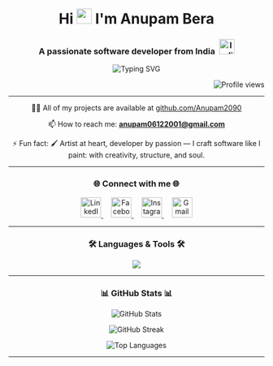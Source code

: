 
<h1 align="center">Hi <img src="https://media.giphy.com/media/hvRJCLFzcasrR4ia7z/giphy.gif" width="30px"/> I'm Anupam Bera</h1>

<h3 align="center">
  A passionate software developer from India&nbsp;
  <img src="https://upload.wikimedia.org/wikipedia/commons/thumb/4/41/Flag_of_India.svg/40px-Flag_of_India.svg.png" width="30px" alt="India Flag"/>
</h3>



<p align="center">
  <img src="https://readme-typing-svg.herokuapp.com?font=Fira+Code&weight=500&size=24&pause=1000&center=true&width=500&lines=💡+Creative+Problem+Solver;💻+Passionate+Software+Developer;🎨+Code+%2B+Canvas+Enthusiast;🚀+Driven+by+Curiosity" alt="Typing SVG" />
</p>

<p align="right">
  <img src="https://komarev.com/ghpvc/?username=anupam2090&label=Profile%20views&color=0e75b6&style=flat" alt="Profile views" />
</p>

---

<p align="center">
  👨‍💻 All of my projects are available at <a href="https://github.com/Anupam2090" target="_blank">github.com/Anupam2090</a><br>
</p>
<p align="center">
  📫 How to reach me: <a href="mailto:anupam06122001@gmail.com"><strong>anupam06122001@gmail.com</strong></a><br>
</p>

<p align="center">
  ⚡ Fun fact: 🖌️ Artist at heart, developer by passion — I craft software like I paint: with creativity, structure, and soul.
</p>


---

<h3 align="center">🌐 Connect with me 🌐</h3>
<p align="center">
  <a href="https://linkedin.com/in/anupam-bera" target="_blank">
    <img src="https://raw.githubusercontent.com/rahuldkjain/github-profile-readme-generator/master/src/images/icons/Social/linked-in-alt.svg" alt="LinkedIn" height="40" width="40" />
  </a>&nbsp;&nbsp;&nbsp;
  <a href="https://www.facebook.com/anupam.bera.1401933/" target="_blank">
    <img src="https://raw.githubusercontent.com/rahuldkjain/github-profile-readme-generator/master/src/images/icons/Social/facebook.svg" alt="Facebook" height="40" width="40" />
  </a>&nbsp;&nbsp;&nbsp;
  <a href="https://www.instagram.com/anupam.mindscape/" target="_blank">
    <img src="https://raw.githubusercontent.com/rahuldkjain/github-profile-readme-generator/master/src/images/icons/Social/instagram.svg" alt="Instagram" height="40" width="40" />
  </a>&nbsp;&nbsp;&nbsp;
  <a href="mailto:anupam06122001@gmail.com" target="_blank">
    <img src="https://upload.wikimedia.org/wikipedia/commons/4/4e/Gmail_Icon.png" alt="Gmail" height="40" width="40" />
  </a>
</p>




---

<h3 align="center">🛠️ Languages & Tools 🛠️</h3>
<p align="center">
  <img src="https://skillicons.dev/icons?i=python,java,flask,postman,pytorch,sklearn,mysql,php,django,react,flutter,arduino,unity,git,c,cs,html" />
</p>

---

<h3 align="center"> 📊 GitHub Stats 📊 </h3>
<p align="center">
  <img src="https://github-readme-stats.vercel.app/api?username=anupam2090&show_icons=true&theme=radical&locale=en" alt="GitHub Stats" />
</p>

<p align="center">
  <img src="https://github-readme-streak-stats.herokuapp.com/?user=anupam2090&theme=radical&hide_border=false" alt="GitHub Streak" />
</p>


<p align="center">
  <img src="https://github-readme-stats.vercel.app/api/top-langs/?username=anupam2090&layout=compact&theme=radical" alt="Top Languages" />
</p>

---
